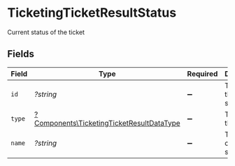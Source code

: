 # TicketingTicketResultStatus

Current status of the ticket


## Fields

| Field                                                                                                 | Type                                                                                                  | Required                                                                                              | Description                                                                                           | Example                                                                                               |
| ----------------------------------------------------------------------------------------------------- | ----------------------------------------------------------------------------------------------------- | ----------------------------------------------------------------------------------------------------- | ----------------------------------------------------------------------------------------------------- | ----------------------------------------------------------------------------------------------------- |
| `id`                                                                                                  | *?string*                                                                                             | :heavy_minus_sign:                                                                                    | The id of the ticket status.                                                                          | 001                                                                                                   |
| `type`                                                                                                | [?Components\TicketingTicketResultDataType](../../Models/Components/TicketingTicketResultDataType.md) | :heavy_minus_sign:                                                                                    | The type of this status                                                                               |                                                                                                       |
| `name`                                                                                                | *?string*                                                                                             | :heavy_minus_sign:                                                                                    | The name of the ticket status.                                                                        | Backlog                                                                                               |